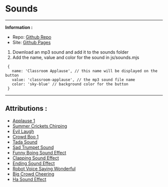 # Sounds

---

**Information :**

- Repo: [Github Repo](https://github.com/FesalBadday/roster-cards)
- Site: [Github Pages](https://FesalBadday.github.io/roster-cards)

 1. Download an mp3 sound and add it to the sounds folder
 2. Add the name, value and color for the sound in js/sounds.mjs
 ```
  {
    name: 'Classroom Applause', // this name will be displayed on the button
    value: 'classroom-applause', // the mp3 sound file name
    color: 'sky-blue' // background color for the button
  }
```

---

## Attributions :
- [Applause 1](https://bigsoundbank.com/detail-2363-applause-1.html)
- [Summer Crickets Chirping](https://soundbible.com/295-Summer-Crickets-Chirping.html)
- [Evil Laugh](https://soundbible.com/200-Evil-Laugh.html)
- [Crowd Boo 1](https://soundbible.com/445-Crowd-Boo-1.html)
- [Tada Sound](https://www.freesoundslibrary.com/tada-sound/)
- [Sad Trumpet Sound](https://www.freesoundslibrary.com/sad-trumpet-sound/)
- [Funny Boing Sound Effect](https://www.freesoundslibrary.com/funny-boing-sound-effect/)
- [Clapping Sound Effect](https://www.freesoundslibrary.com/clapping-sound-effect/)
- [Ending Sound Effect](https://www.freesoundslibrary.com/ending-sound-effect/)
- [Robot Voice Saying Wonderful](https://www.freesoundslibrary.com/robot-voice-saying-wonderful/)
- [Big Crowd Cheering](https://www.freesoundslibrary.com/big-crowd-cheering/)
- [Ha Sound Effect](https://www.freesoundslibrary.com/ha-sound-effect/)